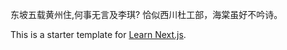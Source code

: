 东坡五载黄州住,何事无言及李琪? 
恰似西川杜工部，海棠虽好不吟诗。

This is a starter template for [Learn Next.js](https://nextjs.org/learn).
